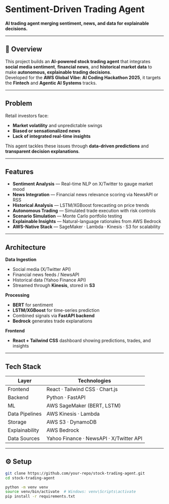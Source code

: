 # Sentiment-Driven Trading Agent

**AI trading agent merging sentiment, news, and data for explainable decisions.**

---

## 🚀 Overview
This project builds an **AI-powered stock trading agent** that integrates **social media sentiment**, **financial news**, and **historical market data** to make **autonomous, explainable trading decisions**.  
Developed for the **AWS Global Vibe: AI Coding Hackathon 2025**, it targets the **Fintech** and **Agentic AI Systems** tracks.

---

##  Problem
Retail investors face:
- **Market volatility** and unpredictable swings  
- **Biased or sensationalized news**  
- **Lack of integrated real-time insights**

This agent tackles these issues through **data-driven predictions** and **transparent decision explanations**.

---

##  Features
- **Sentiment Analysis** — Real-time NLP on X/Twitter to gauge market mood  
- **News Integration** — Financial news relevance scoring via NewsAPI or RSS  
- **Historical Analysis** — LSTM/XGBoost forecasting on price trends  
- **Autonomous Trading** — Simulated trade execution with risk controls  
- **Scenario Simulation** — Monte Carlo portfolio testing  
- **Explainable Insights** — Natural-language rationales from AWS Bedrock  
- **AWS-Native Stack** — SageMaker · Lambda · Kinesis · S3 for scalability  

---

##  Architecture
**Data Ingestion**
- Social media (X/Twitter API)  
- Financial news feeds / NewsAPI  
- Historical data (Yahoo Finance API)  
- Streamed through **Kinesis**, stored in **S3**

**Processing**
- **BERT** for sentiment  
- **LSTM/XGBoost** for time-series prediction  
- Combined signals via **FastAPI backend**  
- **Bedrock** generates trade explanations

**Frontend**
- **React + Tailwind CSS** dashboard showing predictions, trades, and insights

---

##  Tech Stack
| Layer | Technologies |
|-------|---------------|
| Frontend | React · Tailwind CSS · Chart.js |
| Backend | Python · FastAPI |
| ML | AWS SageMaker (BERT, LSTM) |
| Data Pipelines | AWS Kinesis · Lambda |
| Storage | AWS S3 · DynamoDB |
| Explainability | AWS Bedrock |
| Data Sources | Yahoo Finance · NewsAPI · X/Twitter API |

---

## ⚙️ Setup
```bash
git clone https://github.com/your-repo/stock-trading-agent.git
cd stock-trading-agent

python -m venv venv
source venv/bin/activate  # Windows: venv\Scripts\activate
pip install -r requirements.txt

